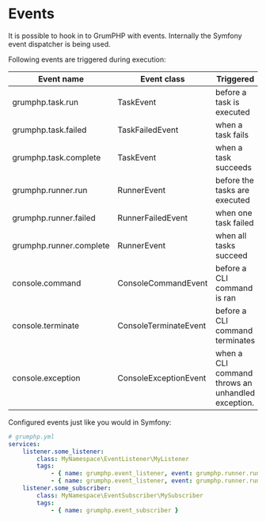 # Events

It is possible to hook in to GrumPHP with events.
Internally the Symfony event dispatcher is being used. 

Following events are triggered during execution:

| Event name              | Event class           | Triggered
| ----------------------- | --------------------- | ----------
| grumphp.task.run        | TaskEvent             | before a task is executed
| grumphp.task.failed     | TaskFailedEvent       | when a task fails
| grumphp.task.complete   | TaskEvent             | when a task succeeds
| grumphp.runner.run      | RunnerEvent           | before the tasks are executed
| grumphp.runner.failed   | RunnerFailedEvent     | when one task failed
| grumphp.runner.complete | RunnerEvent           | when all tasks succeed
| console.command         | ConsoleCommandEvent   | before a CLI command is ran
| console.terminate       | ConsoleTerminateEvent | before a CLI command terminates
| console.exception       | ConsoleExceptionEvent | when a CLI command throws an unhandled exception.

Configured events just like you would in Symfony: 

```yml
# grumphp.yml
services:   
    listener.some_listener:
        class: MyNamespace\EventListener\MyListener
        tags:
            - { name: grumphp.event_listener, event: grumphp.runner.run }
            - { name: grumphp.event_listener, event: grumphp.runner.run, method: customMethod, priority: 10 }
    listener.some_subscriber:
        class: MyNamespace\EventSubscriber\MySubscriber
        tags:
            - { name: grumphp.event_subscriber }
```